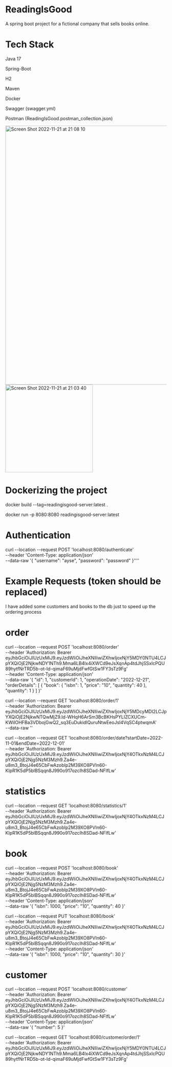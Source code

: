 # ReadingIsGood

A spring boot project for a fictional company that sells books online.

# Tech Stack

Java 17

Spring-Boot

H2

Maven

Docker

Swagger (swagger.yml)

Postman (ReadingIsGood.postman_collection.json)

<img width="806" alt="Screen Shot 2022-11-21 at 21 08 10" src="https://user-images.githubusercontent.com/29103620/203128764-53217713-8804-4e9d-95cd-46e68e9048f8.png">


<img width="273" alt="Screen Shot 2022-11-21 at 21 03 40" src="https://user-images.githubusercontent.com/29103620/203127947-22dfa979-0d95-4d79-b9b0-03e3d47eb5ee.png">


# Dockerizing the project

docker build --tag=readingisgood-server:latest .

docker run -p 8080:8080 readingisgood-server:latest

# Authentication

curl --location --request POST 'localhost:8080/authenticate' \
--header 'Content-Type: application/json' \
--data-raw '{
    "username": "ayse",
    "password": "password"
}'\'''

# Example Requests (token should be replaced)

I have added some customers and books to the db just to speed up the ordering process

# order

curl --location --request POST 'localhost:8080/order' \
--header 'Authorization: Bearer eyJhbGciOiJIUzUxMiJ9.eyJzdWIiOiJheXNlIiwiZXhwIjoxNjY5MDY0NTU4LCJpYXQiOjE2NjkwNDY1NTh9.Mma6LB4lx4iXWCd9eJsXqnAp4tdJhjSSxlcPQU89hytfNrTRD5b-ot-Id-qimaF69uMjdFwfGtSw1FY3sTz9Fg' \
--header 'Content-Type: application/json' \
--data-raw '{
  "id": 1,
  "customerId": 1,
  "operationDate": "2022-12-21",
  "orderDetails": [
    {
      "book": 
      {
        "isbn": 1,
        "price": "10",
        "quantity": 40
      },
      "quantity": 1
    }
  ]
}'

curl --location --request GET 'localhost:8080/order/1' \
--header 'Authorization: Bearer eyJhbGciOiJIUzUxMiJ9.eyJzdWIiOiJheXNlIiwiZXhwIjoxNjY5MDcyMDI2LCJpYXQiOjE2NjkwNTQwMjZ9.Id-WHqH6ArSm3BcBKHsPYLIZCXUCm-KWiIOHFBa3VDbojGwQ2_sq3EuDukidIQuruNtwEeoJsl4VqSC4ptwqmA' \
--data-raw ''

curl --location --request GET 'localhost:8080/order/date?startDate=2022-11-01&endDate=2022-12-01' \
--header 'Authorization: Bearer eyJhbGciOiJIUzUxMiJ9.eyJzdWIiOiJheXNlIiwiZXhwIjoxNjY4OTkxNzM4LCJpYXQiOjE2Njg5NzM3Mzh9.Za4e-u8m3_BtojJ4e65CbFwAzobIp2M39XO8PVIn60-KIpR1K5dP5blBSqqn8J990o917ozcIh8SDad-NFlfLw'

# statistics

curl --location --request GET 'localhost:8080/statistics/1' \
--header 'Authorization: Bearer eyJhbGciOiJIUzUxMiJ9.eyJzdWIiOiJheXNlIiwiZXhwIjoxNjY4OTkxNzM4LCJpYXQiOjE2Njg5NzM3Mzh9.Za4e-u8m3_BtojJ4e65CbFwAzobIp2M39XO8PVIn60-KIpR1K5dP5blBSqqn8J990o917ozcIh8SDad-NFlfLw'

# book

curl --location --request POST 'localhost:8080/book' \
--header 'Authorization: Bearer eyJhbGciOiJIUzUxMiJ9.eyJzdWIiOiJheXNlIiwiZXhwIjoxNjY4OTkxNzM4LCJpYXQiOjE2Njg5NzM3Mzh9.Za4e-u8m3_BtojJ4e65CbFwAzobIp2M39XO8PVIn60-KIpR1K5dP5blBSqqn8J990o917ozcIh8SDad-NFlfLw' \
--header 'Content-Type: application/json' \
--data-raw '{
  "isbn": 1000,
  "price": "10",
  "quantity": 40
}'

curl --location --request PUT 'localhost:8080/book' \
--header 'Authorization: Bearer eyJhbGciOiJIUzUxMiJ9.eyJzdWIiOiJheXNlIiwiZXhwIjoxNjY4OTkxNzM4LCJpYXQiOjE2Njg5NzM3Mzh9.Za4e-u8m3_BtojJ4e65CbFwAzobIp2M39XO8PVIn60-KIpR1K5dP5blBSqqn8J990o917ozcIh8SDad-NFlfLw' \
--header 'Content-Type: application/json' \
--data-raw '{
  "isbn": 1000,
  "price": "10",
  "quantity": 30
}'

# customer

curl --location --request POST 'localhost:8080/customer' \
--header 'Authorization: Bearer eyJhbGciOiJIUzUxMiJ9.eyJzdWIiOiJheXNlIiwiZXhwIjoxNjY4OTkxNzM4LCJpYXQiOjE2Njg5NzM3Mzh9.Za4e-u8m3_BtojJ4e65CbFwAzobIp2M39XO8PVIn60-KIpR1K5dP5blBSqqn8J990o917ozcIh8SDad-NFlfLw' \
--header 'Content-Type: application/json' \
--data-raw '{
  "number": 5
}'

curl --location --request GET 'localhost:8080/customer/order/1' \
--header 'Authorization: Bearer eyJhbGciOiJIUzUxMiJ9.eyJzdWIiOiJheXNlIiwiZXhwIjoxNjY5MDY0NTU4LCJpYXQiOjE2NjkwNDY1NTh9.Mma6LB4lx4iXWCd9eJsXqnAp4tdJhjSSxlcPQU89hytfNrTRD5b-ot-Id-qimaF69uMjdFwfGtSw1FY3sTz9Fg'
